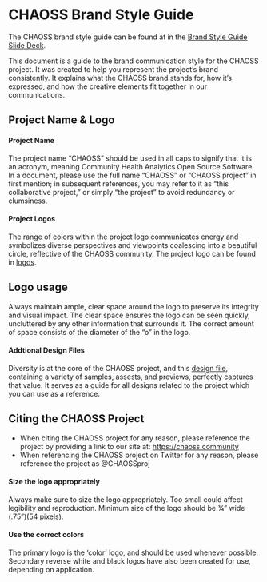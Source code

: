 # CHAOSS Brand Style Guide
The CHAOSS brand style guide can be found at in the [Brand Style Guide Slide Deck](https://docs.google.com/presentation/d/1BZSBa4Ttji95NTPwHcVjcu-CgiuwBezd/edit#slide=id.p10).

This document is a guide to the brand communication style for the CHAOSS project. 
It was created to help you represent the project’s brand consistently. It explains what the CHAOSS brand stands for, how it’s expressed, and how the creative elements fit together in our communications. 

## Project Name & Logo

#### Project Name
The project name “CHAOSS” should be used in all caps to signify that it is an acronym, meaning Community Health Analytics Open Source Software. In a document, please use the full name “CHAOSS” or “CHAOSS project” in first mention; in subsequent references, you may refer to it as “this collaborative project,” or simply “the project” to avoid redundancy or clumsiness. 

#### Project Logos
The range of colors within the project logo communicates energy and symbolizes diverse perspectives and viewpoints coalescing into a beautiful circle, reflective of the CHAOSS community. The project logo can be found in [logos](https://github.com/chaoss/website/tree/main/About/Media).

## Logo usage
Always maintain ample, clear space around the logo to preserve its integrity and visual impact. The clear space ensures the logo can be seen quickly, uncluttered by any other information that surrounds it. The correct amount of space consists of the diameter of the “o” in the logo.

#### Addtional Design Files
Diversity is at the core of the CHAOSS project, and this [design file](https://drive.google.com/drive/folders/1Ew4EEKmX5A4-4xjgSWvX-g1NwLKM-4s6?usp=sharing), containing a variety of samples, assests, and previews, perfectly captures that value. It serves as a guide for all designs related to the project which you can use as a reference.

## Citing the CHAOSS Project
- When citing the CHAOSS project for any reason, please reference the project by providing a link to our site at: https://chaoss.community 
- When referencing the CHAOSS project on Twitter for any reason, please reference the project as @CHAOSSproj

#### Size the logo appropriately
Always make sure to size the logo appropriately. Too small could affect legibility and reproduction. Minimum size of the logo should be ¾” wide (.75”)(54 pixels).

#### Use the correct colors
The primary logo is the ‘color’ logo, and should be used whenever possible. Secondary reverse white and black logos have also been created for use, depending on application. 

